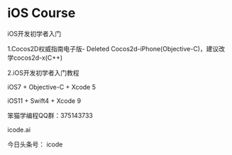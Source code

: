 iOS Course
==========

iOS开发初学者入门

1.Cocos2D权威指南电子版- Deleted
Cocos2d-iPhone(Objective-C)，建议改学cocos2d-x(C++)

2.iOS开发初学者入门教程

iOS7 + Objective-C + Xcode 5

iOS11 + Swift4 + Xcode 9

笨猫学编程QQ群：375143733

icode.ai

今日头条号： icode
